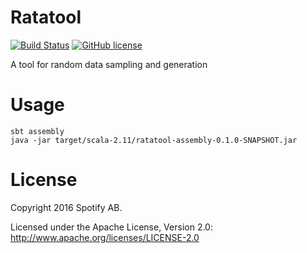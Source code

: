 Ratatool
========

[![Build Status](https://travis-ci.org/spotify/ratatool.svg?branch=master)](https://travis-ci.org/spotify/ratatool)
[![GitHub license](https://img.shields.io/github/license/spotify/ratatool.svg)]()

A tool for random data sampling and generation

# Usage

```
sbt assembly
java -jar target/scala-2.11/ratatool-assembly-0.1.0-SNAPSHOT.jar
```

# License

Copyright 2016 Spotify AB.

Licensed under the Apache License, Version 2.0: http://www.apache.org/licenses/LICENSE-2.0
